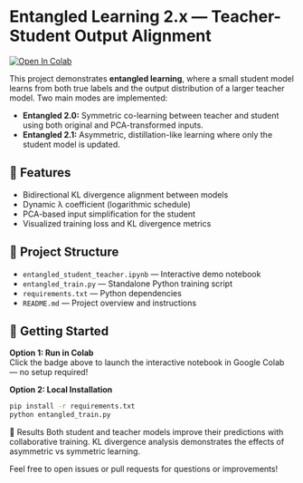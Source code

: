 # Entangled Learning 2.x — Teacher-Student Output Alignment

[![Open In Colab](https://colab.research.google.com/assets/colab-badge.svg)](https://colab.research.google.com/github/madara88645/entangled-ai-ts/blob/main/entangled_student_teacher.ipynb)

This project demonstrates **entangled learning**, where a small student model learns from both true labels and the output distribution of a larger teacher model. Two main modes are implemented:

- **Entangled 2.0:** Symmetric co-learning between teacher and student using both original and PCA-transformed inputs.
- **Entangled 2.1:** Asymmetric, distillation-like learning where only the student model is updated.

## 🚩 Features

- Bidirectional KL divergence alignment between models
- Dynamic λ coefficient (logarithmic schedule)
- PCA-based input simplification for the student
- Visualized training loss and KL divergence metrics

## 📁 Project Structure

- `entangled_student_teacher.ipynb` — Interactive demo notebook
- `entangled_train.py` — Standalone Python training script
- `requirements.txt` — Python dependencies
- `README.md` — Project overview and instructions

## 🚀 Getting Started

**Option 1: Run in Colab**  
Click the badge above to launch the interactive notebook in Google Colab — no setup required!

**Option 2: Local Installation**

```bash
pip install -r requirements.txt
python entangled_train.py
```
🔬 Results
Both student and teacher models improve their predictions with collaborative training. KL divergence analysis demonstrates the effects of asymmetric vs symmetric learning.

Feel free to open issues or pull requests for questions or improvements!



